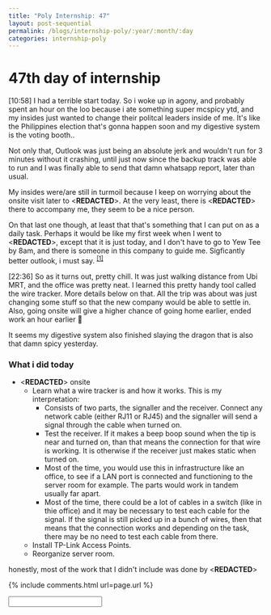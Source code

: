 ```yaml
---
title: "Poly Internship: 47"
layout: post-sequential
permalink: /blogs/internship-poly/:year/:month/:day
categories: internship-poly
---
```

# 47th day of internship

<span class="timestamp">[10:58]</span> I had a terrible start today. So i woke up in agony, and probably spent an hour on the loo because i ate something super mcspicy ytd, and my insides just wanted to change their politcal leaders inside of me. It's like the Philippines election that's gonna happen soon and my digestive system is the voting booth.. 

Not only that, Outlook was just being an absolute jerk and wouldn't run for 3 minutes without it crashing, until just now since the backup track was able to run and I was finally able to send that damn whatsapp report, later than usual. 

My insides were/are still in turmoil because I keep on worrying about the onsite visit later to <span class='disable-selection' ondbclick="this.innerHTML='Eximdis (new customer)'"><**REDACTED**></span>. At the very least, there is <span class='disable-selection' ondbclick="this.innerHTML='Jae'"><**REDACTED**></span> there to accompany me, they seem to be a nice person. 

On that last one though, at least that that's something that I can put on as a daily task. Perhaps it would be like my first week when I went to <span class='disable-selection' ondbclick="this.innerHTML='TAK Products & Services'"><**REDACTED**></span>, except that it is just today, and I don't have to go to Yew Tee by 8am, and there is someone in this company to guide me. Sigficantly better outlook, i must say. <sup><a href="#1">[1]</a></sup>

<span class="timestamp">[22:36]</span> So as it turns out, pretty chill. It was just walking distance from Ubi MRT, and the office was pretty neat. I learned this pretty handy tool called the wire tracker. More details below on that. All the trip was about was just changing some stuff so that the new company would be able to settle in. Also, going onsite will give a higher chance of going home earlier, ended work an hour earlier 🤩

It seems my digestive system also finished slaying the dragon that is also that damn spicy yesterday.

### What i did today
* <span class='disable-selection' ondbclick="this.innerHTML='Eximdis'"><**REDACTED**></span> onsite
    * Learn what a wire tracker is and how it works. This is my interpretation: 
        * Consists of two parts, the signaller and the receiver. Connect any network cable (either RJ11 or RJ45) and the signaller will send a signal through the cable when turned on. 
        * Test the receiver. If it makes a beep boop sound when the tip is near and turned on, than that means the connection for that wire is working. It is otherwise if the receiver just makes static when turned on.
        * Most of the time, you would use this in infrastructure like an office, to see if a LAN port is connected and functioning to the server room for example. The parts would work in tandem usually far apart.
        * Most of the time, there could be a lot of cables in a switch (like in thie office) and it may be necessary to test each cable for the signal. If the signal is still picked up in a bunch of wires, then that means that the connection works and depending on the task, there may be no need to test each cable from there.
    * Install TP-Link Access Points.
    * Reorganize server room.


honestly, most of the work that I didn't include was done by <span class='disable-selection' ondbclick="this.innerHTML='Jae'"><**REDACTED**></span> 

{% include comments.html url=page.url %}

<input id="password-input" type="password" class="text-secret" onkeyup="unlock()">

<span class="disable-selection" id="truth" style="display:none;"><sup id="1">[1]</sup> I can't help but think that they should do this with every intern with ASD. Maybe once or twice in their entire internship. It's a way of dipping their toes into employment, really. <br><br><sup id="2">[2]</sup> Gosh, why do I worry so much? That really is part of ASD. Today's onsite work interrupts my routine, and its devastating. Ever since last week, everyday I have pondered over the actual implications if I ever end up in this kind of industry. Do I really want to do IT as a career? <br><br>my future is undetermined, so by His grace & mercy He has it.</span>
